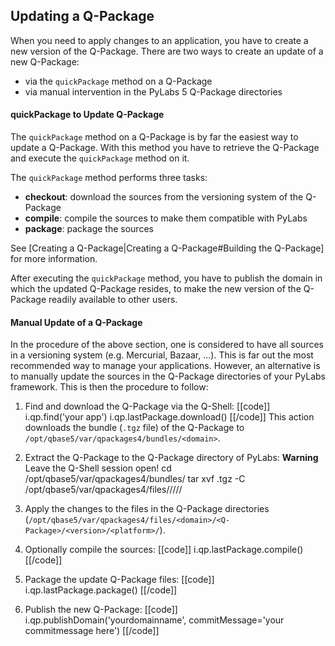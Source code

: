## Updating a Q-Package

When you need to apply changes to an application, you have to create a new version of the Q-Package.
There are two ways to create an update of a new Q-Package:

* via the `quickPackage` method on a Q-Package
* via manual intervention in the PyLabs 5 Q-Package directories


#### quickPackage to Update Q-Package

The `quickPackage` method on a Q-Package is by far the easiest way to update a Q-Package. With this method you have to retrieve the Q-Package and execute the `quickPackage` method on it.

The `quickPackage` method performs three tasks:

* **checkout**: download the sources from the versioning system of the Q-Package
* **compile**: compile the sources to make them compatible with PyLabs
* **package**: package the sources

See [Creating a Q-Package|Creating a Q-Package#Building the Q-Package] for more information.

After executing the `quickPackage` method, you have to publish the domain in which the updated Q-Package resides, to make the new version of the Q-Package readily available to other users.


#### Manual Update of a Q-Package
In the procedure of the above section, one is considered to have all sources in a versioning system (e.g. Mercurial, Bazaar, ...). This is far out the most recommended way to manage your applications.
However, an alternative is to manually update the sources in the Q-Package directories of your PyLabs framework. This is then the procedure to follow:

1. Find and download the Q-Package via the Q-Shell:
[[code]]
i.qp.find('your app')
i.qp.lastPackage.download()
[[/code]]
This action downloads the bundle (`.tgz` file) of the Q-Package to `/opt/qbase5/var/qpackages4/bundles/<domain>`.
2. Extract the Q-Package to the Q-Package directory of PyLabs: 
**Warning** Leave the Q-Shell session open!
    cd /opt/qbase5/var/qpackages4/bundles/<domain>
    tar xvf <packagename>.tgz -C /opt/qbase5/var/qpackages4/files/<domain>/<Q-Package>/<version>/<platform>/

3. Apply the changes to the files in the Q-Package directories (`/opt/qbase5/var/qpackages4/files/<domain>/<Q-Package>/<version>/<platform>/`).
4. Optionally compile the sources:
[[code]]
i.qp.lastPackage.compile()
[[/code]]
5. Package the update Q-Package files:
[[code]]
i.qp.lastPackage.package()
[[/code]]
6. Publish the new Q-Package:
[[code]]
i.qp.publishDomain('yourdomainname', commitMessage='your commitmessage here')
[[/code]]
